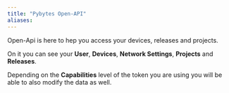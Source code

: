 ```yaml
---
title: "Pybytes Open-API"
aliases:
---
```


Open-Api is here to hep you access your devices, releases and projects.

On it you can see your **User**, **Devices**, **Network Settings**, **Projects** and **Releases**.

Depending on the **Capabilities** level of the token you are using you will be able to also modify the data as well.